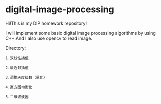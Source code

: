 # digital-image-processing

Hi!This is my DIP homework repository!

I will implement some basic digital image processing algorithms by using C++.And I also use opencv to read image.

Directory:

    1.双线性插值
    
    2.最近邻插值
    
    3.调整灰度级数（量化）
    
    4.直方图均衡化
    
    5.二维滤波器
